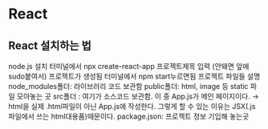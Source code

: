 # React

## React 설치하는 법
node.js 설치
터미널에서 npx create-react-app 프로젝트제목 입력 (안돼면 앞에 sudo붙여서)
프로젝트가 생성됨
터미널에서 npm start누르면됨
프로젝트 파일들 설명
node_modules폴더: 라이브러리 코드 보관함
public폴더: html, image 등 static 파일 모아놓는 곳
src폴더 : 여기가 소스코드 보관함. 이 중 App.js가 메인 페이지이다.
→ html을 실제 .html파일이 아닌 App.js에 작성한다. 그렇게 할 수 있는 이유는 JSX(.js파일에서 쓰는 html대용품)때문이다.
package.json: 프로젝트 정보 기입해 놓는곳

